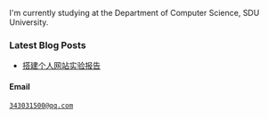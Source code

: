 I'm currently studying at the Department of Computer Science, SDU University.

### Latest Blog Posts
- [搭建个人网站实验报告](/contents/blog/cloud-computing-lab)

#### Email  
<code>343031500@qq.com</code>